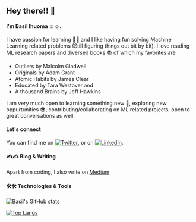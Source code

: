 ## Hey there!! 👋
#### I'm Basil Ihuoma ☺☺.
I have passion for learning 💛💥 and I like having fun solving Machine Learning related problems (Still figuring things out bit by bit). I love reading ML research papers and diversed books 📚 of which my favorites are 
- Outliers by Malcolm Gladwell
- Originals by Adam Grant
- Atomic Habits by James Clear
- Educated by Tara Westover and 
- A thousand Brains by Jeff Hawkins

I am very much open to learning something new 👐, exploring new oppurtunities 😎, contributing/collaborating on ML related projects, open to great conversations as well.

#### Let's connect 

<!-- Actual text -->

You can find me on [![Twitter][1.2]][1], or on [![LinkedIn][2.2]][2].

<!-- Icons -->

[1.2]: http://i.imgur.com/wWzX9uB.png (twitter icon without padding)
[2.2]: https://raw.githubusercontent.com/MartinHeinz/MartinHeinz/master/linkedin-3-16.png (LinkedIn icon without padding)

<!-- Links to your social media accounts -->

[1]: https://twitter.com/basillians
[2]: https://www.linkedin.com/in/basil-ihuoma-004356ab/


#### ✍✍ Blog & Writing
Apart from coding, I also write on [Medium](https://medium.com/@ihuomacbasil)

#### 🛠🛠 Technologies & Tools


![Basil's GitHub stats](https://github-readme-stats.vercel.app/api?username=Sillians&count_private=true&show_icons=true&theme=radical)

[![Top Langs](https://github-readme-stats.vercel.app/api/top-langs/?username=Sillians&layout=compact&theme=radical&langs_count=8)](https://github.com/anuraghazra/github-readme-stats)









<!--
**Sillians/Sillians** is a ✨ _special_ ✨ repository because its `README.md` (this file) appears on your GitHub profile.

Here are some ideas to get you started:

- 🔭 I’m currently working on ...
- 🌱 I’m currently learning ...
- 👯 I’m looking to collaborate on ...
- 🤔 I’m looking for help with ...
- 💬 Ask me about ...
- 📫 How to reach me: ...
- 😄 Pronouns: ...
- ⚡ Fun fact: ...
-->
